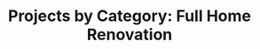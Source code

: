 ---
heading: "Category - Full Home Renovation"
title: "Projects by Category: Full Home Renovation"
description: "Category: Full Home Renovation"
---